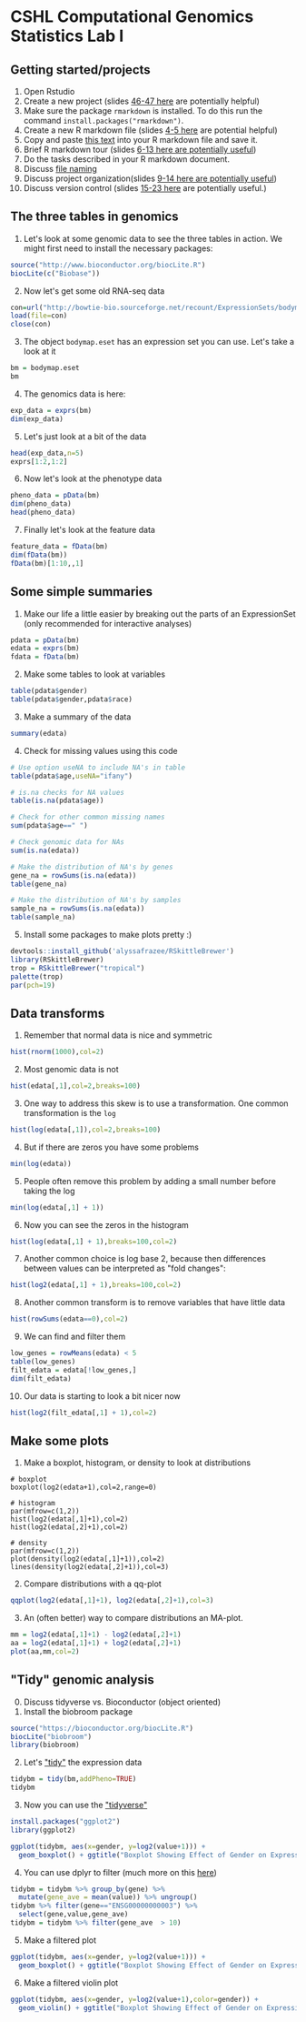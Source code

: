 # CSHL Computational Genomics Statistics Lab I

## Getting started/projects

1. Open Rstudio
2. Create a new project (slides [46-47 here](http://jtleek.com/advdatasci/slides/03-rmarkdown-and-github.html#46) are potentially helpful)
3. Make sure the package `rmarkdown` is installed. To do this run the command `install.packages("rmarkdown")`. 
3. Create a new R markdown file (slides [4-5 here](http://jtleek.com/advdatasci/slides/03-rmarkdown-and-github.html#4) are potential helpful)
5. Copy and paste [this text](https://raw.githubusercontent.com/SISBID/Module1/gh-pages/labs/rmarkdown-lab.Rmd) into your R markdown file and save it. 
6. Brief R markdown tour (slides [6-13 here are potentially useful](http://jtleek.com/advdatasci/slides/03-rmarkdown-and-github.html#6))
7. Do the tasks described in your R markdown document.
8. Discuss [file naming](http://jtleek.com/advdatasci/slides/02-organizing-version-control-slides.html#25)
9. Discuss project organization(slides [9-14 here are potentially useful](http://jtleek.com/advdatasci/slides/02-organizing-version-control-slides.html#9))
10. Discuss version control (slides [15-23 here](http://jtleek.com/advdatasci/slides/02-organizing-version-control-slides.html#15) are potentially useful.)

## The three tables in genomics

1. Let's look at some genomic data to see the three tables in action. We might first need to install the necessary packages: 
```r
source("http://www.bioconductor.org/biocLite.R")
biocLite(c("Biobase"))
``` 
2. Now let's get some old RNA-seq data
```r
con=url("http://bowtie-bio.sourceforge.net/recount/ExpressionSets/bodymap_eset.RData")
load(file=con)
close(con)
``` 
3. The object `bodymap.eset` has an expression set you can use. Let's take a look at it
```r
bm = bodymap.eset
bm
``` 
4. The genomics data is here: 
```r
exp_data = exprs(bm)
dim(exp_data)
```
5. Let's just look at a bit of the data
```r
head(exp_data,n=5)
exprs[1:2,1:2]

```
6. Now let's look at the phenotype data
```r 
pheno_data = pData(bm)
dim(pheno_data)
head(pheno_data)
```
7. Finally let's look at the feature data
```r
feature_data = fData(bm)
dim(fData(bm))
fData(bm)[1:10,,1]
``` 

## Some simple summaries

1. Make our life a little easier by breaking out the parts of an ExpressionSet (only recommended for interactive analyses)
```r
pdata = pData(bm)
edata = exprs(bm)
fdata = fData(bm)
```
2. Make some tables to look at variables
```r 
table(pdata$gender)
table(pdata$gender,pdata$race)
```
3. Make a summary of the data
```r
summary(edata)
```
4. Check for missing values using this code
```r
# Use option useNA to include NA's in table
table(pdata$age,useNA="ifany")

# is.na checks for NA values
table(is.na(pdata$age))

# Check for other common missing names
sum(pdata$age==" ")

# Check genomic data for NAs
sum(is.na(edata))

# Make the distribution of NA's by genes
gene_na = rowSums(is.na(edata))
table(gene_na)

# Make the distribution of NA's by samples
sample_na = rowSums(is.na(edata))
table(sample_na)
```
5. Install some packages to make plots pretty :)
```r
devtools::install_github('alyssafrazee/RSkittleBrewer')
library(RSkittleBrewer)
trop = RSkittleBrewer("tropical")
palette(trop)
par(pch=19)
```

## Data transforms

1. Remember that normal data is nice and symmetric
```r
hist(rnorm(1000),col=2)
```
2. Most genomic data is not
```r
hist(edata[,1],col=2,breaks=100)
```
3. One way to address this skew is to use a transformation. One common transformation is the `log`
```r
hist(log(edata[,1]),col=2,breaks=100)
```
4. But if there are zeros you have some problems
```r
min(log(edata))
```
5. People often remove this problem by adding a small number before taking the log
```r
min(log(edata[,1] + 1))
```
6. Now you can see the zeros in the histogram
```r
hist(log(edata[,1] + 1),breaks=100,col=2)
```
7. Another common choice is log base 2, because then differences between values can be interpreted as "fold changes":
```r
hist(log2(edata[,1] + 1),breaks=100,col=2)
```
8. Another common transform is to remove variables that have little data
```r
hist(rowSums(edata==0),col=2)
```
9. We can find and filter them
```r
low_genes = rowMeans(edata) < 5
table(low_genes)
filt_edata = edata[!low_genes,]
dim(filt_edata)
```
10. Our data is starting to look a bit nicer now
```r
hist(log2(filt_edata[,1] + 1),col=2)
```


## Make some plots


1. Make a boxplot, histogram, or density to look at distributions
```
# boxplot
boxplot(log2(edata+1),col=2,range=0)

# histogram
par(mfrow=c(1,2))
hist(log2(edata[,1]+1),col=2)
hist(log2(edata[,2]+1),col=2)

# density 
par(mfrow=c(1,2))
plot(density(log2(edata[,1]+1)),col=2)
lines(density(log2(edata[,2]+1)),col=3)
```
2. Compare distributions with a qq-plot
```r
qqplot(log2(edata[,1]+1), log2(edata[,2]+1),col=3)
```
3. An (often better) way to compare distributions an MA-plot. 
```r
mm = log2(edata[,1]+1) - log2(edata[,2]+1)
aa = log2(edata[,1]+1) + log2(edata[,2]+1)
plot(aa,mm,col=2)
```

## "Tidy" genomic analysis
0. Discuss tidyverse vs. Bioconductor (object oriented)
1. Install the biobroom package
```r
source("https://bioconductor.org/biocLite.R")
biocLite("biobroom")
library(biobroom)
```
2. Let's ["tidy"](https://en.wikipedia.org/wiki/Tidy_data) the expression data
```r
tidybm = tidy(bm,addPheno=TRUE)
tidybm
```
3. Now you can use the ["tidyverse"](https://www.tidyverse.org/)
```r
install.packages("ggplot2")
library(ggplot2)

ggplot(tidybm, aes(x=gender, y=log2(value+1))) +
  geom_boxplot() + ggtitle("Boxplot Showing Effect of Gender on Expression") + theme_bw()
```
4. You can use dplyr to filter (much more on this [here](https://docs.google.com/presentation/d/15meI7W3MeF0afEV5ggdqXfwOIlwy5tcFYTJM-VUGHTs/edit?usp=sharing))
```r
tidybm = tidybm %>% group_by(gene) %>%
  mutate(gene_ave = mean(value)) %>% ungroup()
tidybm %>% filter(gene=="ENSG00000000003") %>%
  select(gene,value,gene_ave)
tidybm = tidybm %>% filter(gene_ave  > 10)
```
5. Make a filtered plot
```r
ggplot(tidybm, aes(x=gender, y=log2(value+1))) +
  geom_boxplot() + ggtitle("Boxplot Showing Effect of Gender on Expression") + theme_bw()
```
6. Make a filtered violin plot
```r
ggplot(tidybm, aes(x=gender, y=log2(value+1),color=gender)) +
  geom_violin() + ggtitle("Boxplot Showing Effect of Gender on Expression") + theme_bw()
```